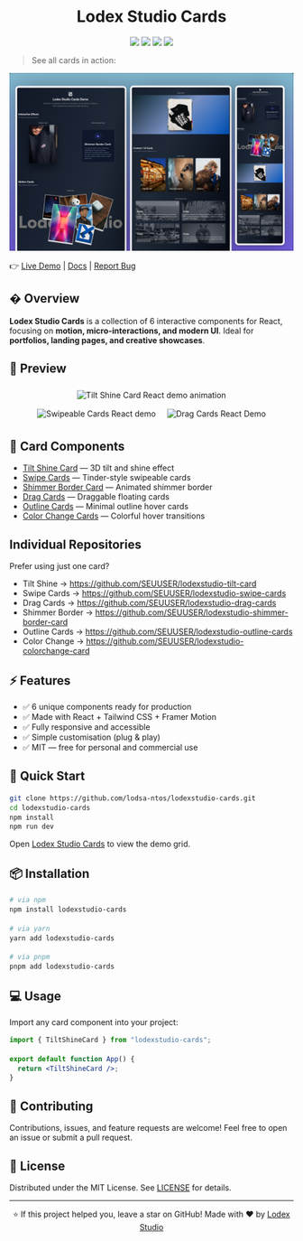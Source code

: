 
# <h1 align="center"> Lodex Studio Cards </h1>

<p align="center">
  <a href="#"><img src="https://img.shields.io/github/stars/lodsa-ntos/lodexstudio-cards?style=flat-square"></a>
  <a href="#"><img src="https://img.shields.io/github/forks/lodsa-ntos/lodexstudio-cards?style=flat-square"></a>
  <a href="#"><img src="https://img.shields.io/github/issues/lodsa-ntos/lodexstudio-cards?style=flat-square"></a>
  <a href="#"><img src="https://img.shields.io/github/license/lodsa-ntos/lodexstudio-cards?style=flat-square"></a>
</p>

> See all cards in action:
<p align="center">
  <img src="./public/demo-grid-screenshot.png" alt="Lodex Studio Cards Demo" />
</p>

👉 [Live Demo](https://lodexstudio-cards.vercel.app) | [Docs](#) | [Report Bug](https://github.com/lodsa-ntos/lodexstudio-cards/issues)

## � Overview

**Lodex Studio Cards** is a collection of 6 interactive components for React, focusing on **motion, micro-interactions, and modern UI**. Ideal for **portfolios, landing pages, and creative showcases**.

## 🎥 Preview

<p align="center">
  <img src="./public/highlight-tiltshine.gif" alt="Tilt Shine Card React demo animation" width="340" style="margin:8px;" />
  <img src="./public/highlight-swipecards.gif" alt="Swipeable Cards React demo" width="340" height="240" style="margin:8px;" />
   <img src="./public/highlight-dragcards.gif" alt="Drag Cards React Demo" width="340" height="240" style="margin:8px;" />
</p>

## 🎨 Card Components

- [Tilt Shine Card](https://github.com/lodsa-ntos/tilt-shine-card) — 3D tilt and shine effect
- [Swipe Cards](https://github.com/lodsa-ntos/swipe-cards) — Tinder-style swipeable cards
- [Shimmer Border Card](https://github.com/lodsa-ntos/shimmer-border-card) — Animated shimmer border
- [Drag Cards](https://github.com/lodsa-ntos/drag-cards) — Draggable floating cards
- [Outline Cards](https://github.com/lodsa-ntos/outline-cards) — Minimal outline hover cards
- [Color Change Cards](https://github.com/lodsa-ntos/color-change-cards) — Colorful hover transitions

## Individual Repositories
Prefer using just one card?  
- Tilt Shine → https://github.com/SEUUSER/lodexstudio-tilt-card
- Swipe Cards → https://github.com/SEUUSER/lodexstudio-swipe-cards
- Drag Cards → https://github.com/SEUUSER/lodexstudio-drag-cards
- Shimmer Border → https://github.com/SEUUSER/lodexstudio-shimmer-border-card
- Outline Cards → https://github.com/SEUUSER/lodexstudio-outline-cards
- Color Change → https://github.com/SEUUSER/lodexstudio-colorchange-card

## ⚡ Features

- ✅ 6 unique components ready for production
- ✅ Made with React + Tailwind CSS + Framer Motion
- ✅ Fully responsive and accessible
- ✅ Simple customisation (plug & play)
- ✅ MIT — free for personal and commercial use

## 🚀 Quick Start

```bash
git clone https://github.com/lodsa-ntos/lodexstudio-cards.git
cd lodexstudio-cards
npm install
npm run dev
```

Open [Lodex Studio Cards](https://lodexstudio-cards.vercel.app/) to view the demo grid.

## 📦 Installation

```bash
# via npm
npm install lodexstudio-cards

# via yarn
yarn add lodexstudio-cards

# via pnpm
pnpm add lodexstudio-cards
```

## 💻 Usage

Import any card component into your project:

```jsx
import { TiltShineCard } from "lodexstudio-cards";

export default function App() {
  return <TiltShineCard />;
}
```

## 🤝 Contributing

Contributions, issues, and feature requests are welcome! Feel free to open an issue or submit a pull request.

## 📜 License

Distributed under the MIT License. See [LICENSE](./LICENSE) for details.

---

<p align="center">
  ⭐ If this project helped you, leave a star on GitHub!
  Made with ❤️ by <a href="https://lodexstudio.com">Lodex Studio</a>
</p>
